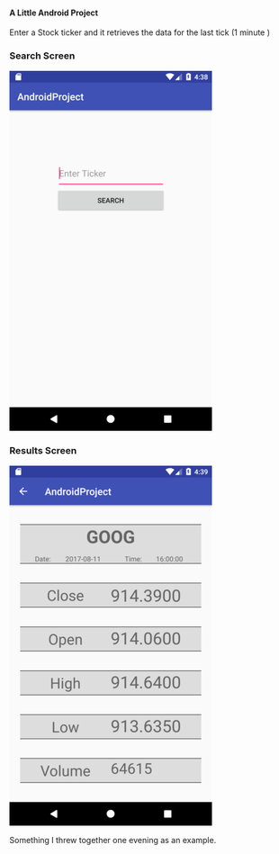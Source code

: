 
#### A Little Android Project



Enter a Stock ticker and it retrieves the data for the last tick (1 minute )

### Search Screen

![Search Screen](https://github.com/SteveMieskoski/AndroidProject/blob/master/device-2017-08-13-043859.png)

### Results Screen
![Results Screen](https://github.com/SteveMieskoski/AndroidProject/blob/master/device-2017-08-13-043958.png)




Something I threw together one evening as an example.

